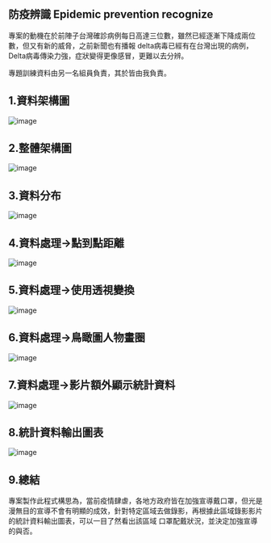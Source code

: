 防疫辨識 Epidemic prevention recognize
--
專案的動機在於前陣子台灣確診病例每日高達三位數，雖然已經逐漸下降成兩位數，但又有新的威脅，之前新聞也有播報 delta病毒已經有在台灣出現的病例，Delta病毒傳染力強，症狀變得更像感冒，更難以去分辨。

專題訓練資料由另一名組員負責，其於皆由我負責。

1.資料架構圖
--
![image](https://user-images.githubusercontent.com/69618355/128813635-5c322420-c7a8-4769-831d-0a50234ea63c.png)

2.整體架構圖
--
![image](https://user-images.githubusercontent.com/69618355/128813684-b599f4f2-5683-47c3-bfba-48dafe5d9578.png)

3.資料分布
--
![image](https://user-images.githubusercontent.com/69618355/128813744-b665dfcd-c93b-42b7-9f2e-dbfbeecedc61.png)

4.資料處理->點到點距離
--
![image](https://user-images.githubusercontent.com/69618355/128813785-6e2b51f5-cd2d-40f0-830c-216b9f0e1d4a.png)

5.資料處理->使用透視變換
--
![image](https://user-images.githubusercontent.com/69618355/128813843-2515084b-44aa-4043-8666-053d897e81af.png)

6.資料處理->鳥瞰圖人物畫圈
--
![image](https://user-images.githubusercontent.com/69618355/128813894-8b93b269-7358-42bf-b7d8-4eb3cd6b8c9e.png)

7.資料處理->影片額外顯示統計資料
--
![image](https://user-images.githubusercontent.com/69618355/128813947-51fe7294-e55e-4c36-9f46-6c63da76136d.png)

8.統計資料輸出圖表
--
![image](https://user-images.githubusercontent.com/69618355/128814071-96ace350-3116-4c68-93ae-65d42edb16d4.png)

9.總結
--
專案製作此程式構思為，當前疫情肆虐，各地方政府皆在加強宣導戴口罩，但光是漫無目的宣導不會有明顯的成效，針對特定區域去做錄影，再根據此區域錄影影片的統計資料輸出圖表，可以一目了然看出該區域
口罩配戴狀況，並決定加強宣導的與否。
